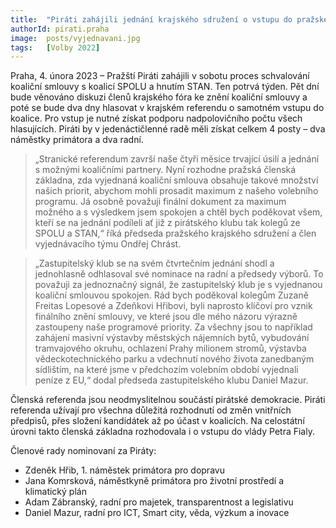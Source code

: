 ```yaml
---
title:  "Piráti zahájili jednání krajského sdružení o vstupu do pražské koalice s hnutím STAN a SPOLU"
authorId: pirati.praha
image:  posts/vyjednavani.jpg
tags:   [Volby 2022]
---
```


Praha, 4. února 2023 – Pražští Piráti zahájili v sobotu proces schvalování koaliční smlouvy s koalicí SPOLU a hnutím STAN. Ten potrvá týden. Pět dní bude věnováno diskuzi členů krajského fóra ke znění koaliční smlouvy a poté se bude dva dny hlasovat v krajském referendu o samotném vstupu do koalice. Pro vstup je nutné získat podporu nadpolovičního počtu všech hlasujících. Piráti by v jedenáctičlenné radě měli získat celkem 4 posty – dva náměstky primátora a dva radní.

> „Stranické referendum završí naše čtyři měsíce trvající úsilí a jednání s možnými koaličními partnery. Nyní rozhodne pražská členská základna, zda vyjednaná koaliční smlouva obsahuje takové množství našich priorit, abychom mohli prosadit maximum z našeho volebního programu. Já osobně považuji finální dokument za maximum možného a s výsledkem jsem spokojen a chtěl bych poděkovat všem, kteří se na jednání podíleli ať již z pirátského klubu tak kolegů ze SPOLU a STAN,“ říká předseda pražského krajského sdružení a člen vyjednávacího týmu Ondřej Chrást.

> „Zastupitelský klub se na svém čtvrtečním jednání shodl a jednohlasně odhlasoval své nominace na radní a předsedy výborů. To považuji za jednoznačný signál, že zastupitelský klub je s vyjednanou koaliční smlouvou spokojen. Rád bych poděkoval kolegům Zuzaně Freitas Lopesové a Zdeňkovi Hřibovi, byli naprosto klíčoví pro vznik finálního znění smlouvy, ve které jsou dle mého názoru výrazně zastoupeny naše programové priority. Za všechny jsou to například zahájení masivní výstavby městských nájemních bytů, vybudování tramvajového okruhu, ochlazení Prahy milionem stromů, výstavba vědeckotechnického parku a vdechnutí nového života zanedbaným sídlištím, na které jsme v předchozím volebním období vyjednali peníze z EU,“ dodal předseda zastupitelského klubu Daniel Mazur.

Členská referenda jsou neodmyslitelnou součástí pirátské demokracie. Piráti referenda užívají pro všechna důležitá rozhodnutí od změn vnitřních předpisů, přes složení kandidátek až po účast v koalicích. Na celostátní úrovni takto členská základna rozhodovala i o vstupu do vlády Petra Fialy.

Členové rady nominovaní za Piráty:

* Zdeněk Hřib, 1. náměstek primátora pro dopravu
* Jana Komrsková, náměstkyně primátora pro životní prostředí a klimatický plán
* Adam Zábranský, radní pro majetek, transparentnost a legislativu
* Daniel Mazur, radní pro ICT, Smart city, věda, výzkum a inovace
